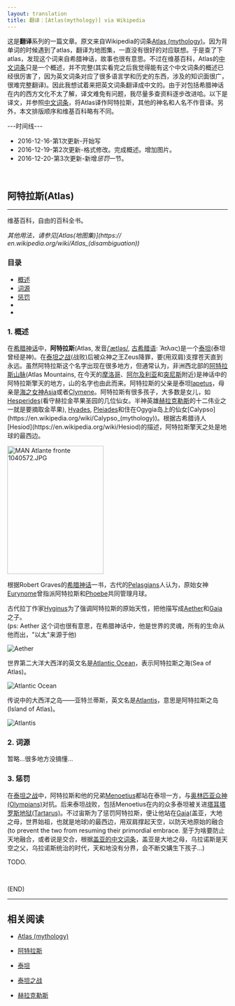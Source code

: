 ```yaml
---
layout: translation
title: 翻译：[Atlas(mythology)] via Wikipedia
---
```



这是**翻译**系列的一篇文章。原文来自Wikipedia的词条[Atlas (mythology)](https://en.wikipedia.org/wiki/Atlas_(mythology))。因为背单词的时候遇到了atlas，翻译为地图集，一直没有很好的对应联想。于是查了下atlas，发现这个词来自希腊神话，故事也很有意思。不过在维基百科，Atlas的[中文词条](https://zh.wikipedia.org/wiki/%E9%98%BF%E7%89%B9%E6%8B%89%E6%96%AF)只是一个概述，并不完整(其实看完之后我觉得能有这个中文词条的概述已经很厉害了，因为英文词条对应了很多语言学和历史的东西，涉及的知识面很广，很难完整翻译)。因此我想试着来把英文词条翻译成中文的。由于对包括希腊神话在内的西方文化不太了解，译文难免有问题，我尽量多查资料逐步改进哈。以下是译文，并参照[中文词条](https://zh.wikipedia.org/wiki/%E9%98%BF%E7%89%B9%E6%8B%89%E6%96%AF)，将Atlas译作阿特拉斯，其他的神名和人名不作音译。另外，本文排版顺序和维基百科略有不同。

---时间线---

*	2016-12-16-第1次更新-开始写
*	2016-12-19-第2次更新-格式修改。完成概述。增加图片。
*	2016-12-20-第3次更新-新增*惩罚*一节。

<br/>

##   **阿特拉斯(Atlas)**

---

维基百科，自由的百科全书。

*其他用法，请参见[Atlas(地图集)](https://
en.wikipedia.org/wiki/Atlas_(disambiguation))*

###	目录

*	[概述](#Overview)
* 	[词源](#Etymology)
*	[惩罚](#Punishment)
* 	
*	

<h3 id="Overview">1. 概述</h3>

在[希腊神话](https://en.wikipedia.org/wiki/Greek_mythology)中，**阿特拉斯**(Atlas, 发音[/ˈætləs/](https://en.wikipedia.org/wiki/Help:IPA_for_English), [古希腊语](https://en.wikipedia.org/wiki/Ancient_Greek): Ἄτλας)是一个[泰坦](https://en.wikipedia.org/wiki/Titan_(mythology))(泰坦曾经是神)。在[泰坦之战](https://en.wikipedia.org/wiki/Titanomachy)(战败)后被众神之王Zeus降罪，要(用双肩)支撑苍天直到永远。虽然阿特拉斯这个名字出现在很多地方，但通常认为，非洲西北部的[阿特拉斯山脉](https://en.wikipedia.org/wiki/Atlas_Mountains)(Atlas Mountains, 在今天的[摩洛哥](https://en.wikipedia.org/wiki/Morocco)、[阿尔及利亚](https://en.wikipedia.org/wiki/Algeria)和[突尼斯](https://en.wikipedia.org/wiki/Tunisia)附近)是神话中的阿特拉斯擎天的地方，山的名字也由此而来。阿特拉斯的父亲是泰坦[Iapetus](https://en.wikipedia.org/wiki/Iapetus_(mythology))，母亲是[海之女神](https://en.wikipedia.org/wiki/Oceanid)[Asia](https://en.wikipedia.org/wiki/Asia_(mythology))或者[Clymene](https://en.wikipedia.org/wiki/Clymene_(mythology))。阿特拉斯有很多孩子，大多数是女儿，如[Hesperides](https://en.wikipedia.org/wiki/Hesperides)(看守赫拉金苹果圣园的几位仙女。半神英雄[赫拉克勒斯](https://zh.wikipedia.org/wiki/%E8%B5%AB%E6%8B%89%E5%85%8B%E5%8B%92%E6%96%AF)的十二伟业之一就是要摘取金苹果), [Hyades](https://en.wikipedia.org/wiki/Hyades_(mythology)), [Pleiades](https://en.wikipedia.org/wiki/Pleiades_(Greek_mythology))和住在Ogygia岛上的仙女[Calypso](https://en.wikipedia.org/wiki/Calypso_(mythology))。根据古希腊诗人[Hesiod](https://en.wikipedia.org/wiki/Hesiod)的描述，阿特拉斯擎天之处是地球的最西边。

<img alt="MAN Atlante fronte 1040572.JPG" src="//upload.wikimedia.org/wikipedia/commons/thumb/8/8c/MAN_Atlante_fronte_1040572.JPG/220px-MAN_Atlante_fronte_1040572.JPG" width="220" height="293" srcset="//upload.wikimedia.org/wikipedia/commons/thumb/8/8c/MAN_Atlante_fronte_1040572.JPG/330px-MAN_Atlante_fronte_1040572.JPG 1.5x, //upload.wikimedia.org/wikipedia/commons/thumb/8/8c/MAN_Atlante_fronte_1040572.JPG/440px-MAN_Atlante_fronte_1040572.JPG 2x" data-file-width="2112" data-file-height="2816">

根据Robert Graves的[希腊神话](https://en.wikipedia.org/wiki/The_Greek_Myths)一书，古代的[Pelasgians](https://en.wikipedia.org/wiki/Pelasgians)人认为，原始女神[Eurynome](https://en.wikipedia.org/wiki/Eurynome_(disambiguation))曾指派阿特拉斯和[Phoebe](https://en.wikipedia.org/wiki/Phoebe_(mythology))共同管理月球。

古代拉丁作家[Hyginus](https://en.wikipedia.org/wiki/Gaius_Julius_Hyginus)为了强调阿特拉斯的原始天性，把他描写成[Aether](https://en.wikipedia.org/wiki/Aether_(mythology))和[Gaia](https://en.wikipedia.org/wiki/Gaia_(mythology))之子。  
(ps: Aether 这个词也很有意思，在希腊神话中，他是世界的灵魂，所有的生命从他而出，"以太"来源于他)

![Aether](https://upload.wikimedia.org/wikipedia/commons/thumb/f/f1/Aether_in_battle_with_a_lion-headed_Giant.jpg/440px-Aether_in_battle_with_a_lion-headed_Giant.jpg)

世界第二大洋大西洋的英文名是[Atlantic Ocean](https://en.wikipedia.org/wiki/Atlantic_Ocean)，表示阿特拉斯之海(Sea of Atlas)。

![Atlantic Ocean](https://upload.wikimedia.org/wikipedia/commons/0/06/Atlantic_Ocean.png)

传说中的大西洋之岛——亚特兰蒂斯，英文名是[Atlantis](https://en.wikipedia.org/wiki/Atlantis)，意思是阿特拉斯之岛(Island of Atlas)。

![Atlantis](https://upload.wikimedia.org/wikipedia/commons/thumb/2/23/Athanasius_Kircher%27s_Atlantis.gif/300px-Athanasius_Kircher%27s_Atlantis.gif)

<h3 id="Etymology">2. 词源</h3>

暂略...很多地方没搞懂...

<h3 id="Punishment">3. 惩罚</h3>

在[泰坦之战](https://en.wikipedia.org/wiki/Titanomachy)中，阿特拉斯和他的兄弟[Menoetius](https://en.wikipedia.org/wiki/Menoetius_(mythology))都站在泰坦一方，与[奥林匹亚众神(Olympians)](https://en.wikipedia.org/wiki/Twelve_Olympians)对抗。后来泰坦战败，包括Menoetius在内的众多泰坦被关进[塔耳塔罗斯地狱(Tartarus)](https://en.wikipedia.org/wiki/Tartarus)。不过宙斯为了惩罚阿特拉斯，便让他站在[Gaia](https://en.wikipedia.org/wiki/Gaia_(mythology))(盖亚，大地之母，世界始祖，也就是地球)的最西边，用双肩撑起天空，以防天地原始的融合(to prevent the two from resuming their primordial embrace. 至于为啥要防止天地融合，或者说是交合，根据[盖亚的中文词条](https://zh.wikipedia.org/wiki/%E7%9B%96%E4%BA%9A)，盖亚是大地之母，乌拉诺斯是天空之父，乌拉诺斯统治的时代，天和地没有分界，会不断交媾生下孩子...)

TODO.

<br/>

(END)

---

##  相关阅读

*   [Atlas (mythology)](https://en.wikipedia.org/wiki/Atlas_(mythology))

*	[阿特拉斯](https://zh.wikipedia.org/wiki/%E9%98%BF%E7%89%B9%E6%8B%89%E6%96%AF)

*	[泰坦](https://en.wikipedia.org/wiki/Titan_(mythology))

*	[泰坦之战](https://en.wikipedia.org/wiki/Titanomachy)

*	[赫拉克勒斯](https://zh.wikipedia.org/wiki/%E8%B5%AB%E6%8B%89%E5%85%8B%E5%8B%92%E6%96%AF)